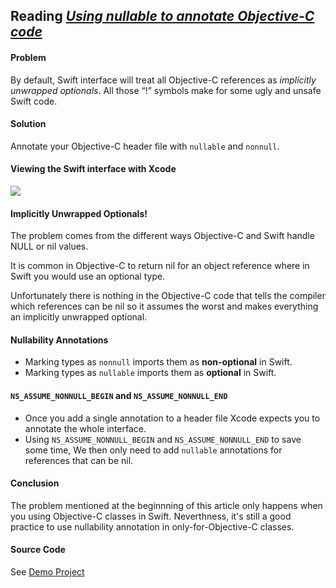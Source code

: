 Reading *[Using nullable to annotate Objective-C code](https://useyourloaf.com/blog/using-nullable-to-annotate-objective-c/)*
-----------

#### Problem
By default, Swift interface will treat all Objective-C references as *implicitly unwrapped optionals*. All those “!” symbols make for some ugly and unsafe Swift code.

#### Solution
Annotate your Objective-C header file with `nullable` and `nonnull`.


#### Viewing the Swift interface with Xcode
![](https://useyourloaf.com/assets/images/2016/2016-01-08-001.png)


#### Implicitly Unwrapped Optionals!
The problem comes from the different ways Objective-C and Swift handle NULL or nil values. 

It is common in Objective-C to return nil for an object reference where in Swift you would use an optional type.

Unfortunately there is nothing in the Objective-C code that tells the compiler which references can be nil so it assumes the worst and makes everything an implicitly unwrapped optional.


#### Nullability Annotations

- Marking types as `nonnull` imports them as **non-optional** in Swift.
- Marking types as `nullable` imports them as **optional** in Swift.


#### `NS_ASSUME_NONNULL_BEGIN` and `NS_ASSUME_NONNULL_END`

- Once you add a single annotation to a header file Xcode expects you to annotate the whole interface. 
- Using `NS_ASSUME_NONNULL_BEGIN` and `NS_ASSUME_NONNULL_END` to save some time, We then only need to add `nullable` annotations for references that can be nil.

#### Conclusion
The problem mentioned at the beginnning of this article only happens when you using Objective-C classes in Swift. Neverthness, it's still a good practice to use nullability annotation in only-for-Objective-C classes.

#### Source Code
See [Demo Project](https://github.com/ShannonChenCHN/Playground/tree/master/NullabilityDemo)